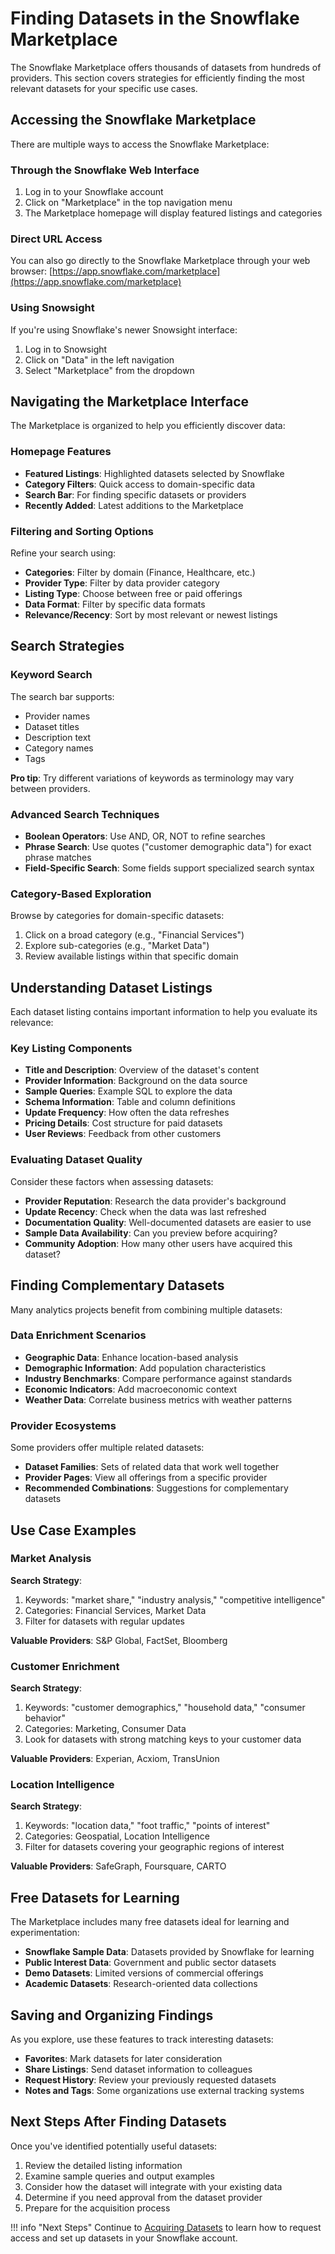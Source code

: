 # Finding Datasets in the Snowflake Marketplace

The Snowflake Marketplace offers thousands of datasets from hundreds of providers. This section covers strategies for efficiently finding the most relevant datasets for your specific use cases.

## Accessing the Snowflake Marketplace

There are multiple ways to access the Snowflake Marketplace:

### Through the Snowflake Web Interface

1. Log in to your Snowflake account
2. Click on "Marketplace" in the top navigation menu
3. The Marketplace homepage will display featured listings and categories

### Direct URL Access

You can also go directly to the Snowflake Marketplace through your web browser:
[https://app.snowflake.com/marketplace](https://app.snowflake.com/marketplace)

### Using Snowsight

If you're using Snowflake's newer Snowsight interface:

1. Log in to Snowsight
2. Click on "Data" in the left navigation
3. Select "Marketplace" from the dropdown

## Navigating the Marketplace Interface

The Marketplace is organized to help you efficiently discover data:

### Homepage Features

- **Featured Listings**: Highlighted datasets selected by Snowflake
- **Category Filters**: Quick access to domain-specific data
- **Search Bar**: For finding specific datasets or providers
- **Recently Added**: Latest additions to the Marketplace

### Filtering and Sorting Options

Refine your search using:

- **Categories**: Filter by domain (Finance, Healthcare, etc.)
- **Provider Type**: Filter by data provider category
- **Listing Type**: Choose between free or paid offerings
- **Data Format**: Filter by specific data formats
- **Relevance/Recency**: Sort by most relevant or newest listings

## Search Strategies

### Keyword Search

The search bar supports:

- Provider names
- Dataset titles
- Description text
- Category names
- Tags

**Pro tip**: Try different variations of keywords as terminology may vary between providers.

### Advanced Search Techniques

- **Boolean Operators**: Use AND, OR, NOT to refine searches
- **Phrase Search**: Use quotes ("customer demographic data") for exact phrase matches
- **Field-Specific Search**: Some fields support specialized search syntax

### Category-Based Exploration

Browse by categories for domain-specific datasets:

1. Click on a broad category (e.g., "Financial Services")
2. Explore sub-categories (e.g., "Market Data")
3. Review available listings within that specific domain

## Understanding Dataset Listings

Each dataset listing contains important information to help you evaluate its relevance:

### Key Listing Components

- **Title and Description**: Overview of the dataset's content
- **Provider Information**: Background on the data source
- **Sample Queries**: Example SQL to explore the data
- **Schema Information**: Table and column definitions
- **Update Frequency**: How often the data refreshes
- **Pricing Details**: Cost structure for paid datasets
- **User Reviews**: Feedback from other customers

### Evaluating Dataset Quality

Consider these factors when assessing datasets:

- **Provider Reputation**: Research the data provider's background
- **Update Recency**: Check when the data was last refreshed
- **Documentation Quality**: Well-documented datasets are easier to use
- **Sample Data Availability**: Can you preview before acquiring?
- **Community Adoption**: How many other users have acquired this dataset?

## Finding Complementary Datasets

Many analytics projects benefit from combining multiple datasets:

### Data Enrichment Scenarios

- **Geographic Data**: Enhance location-based analysis
- **Demographic Information**: Add population characteristics
- **Industry Benchmarks**: Compare performance against standards
- **Economic Indicators**: Add macroeconomic context
- **Weather Data**: Correlate business metrics with weather patterns

### Provider Ecosystems

Some providers offer multiple related datasets:

- **Dataset Families**: Sets of related data that work well together
- **Provider Pages**: View all offerings from a specific provider
- **Recommended Combinations**: Suggestions for complementary datasets

## Use Case Examples

### Market Analysis

**Search Strategy**:
1. Keywords: "market share," "industry analysis," "competitive intelligence"
2. Categories: Financial Services, Market Data
3. Filter for datasets with regular updates

**Valuable Providers**: S&P Global, FactSet, Bloomberg

### Customer Enrichment

**Search Strategy**:
1. Keywords: "customer demographics," "household data," "consumer behavior"
2. Categories: Marketing, Consumer Data
3. Look for datasets with strong matching keys to your customer data

**Valuable Providers**: Experian, Acxiom, TransUnion

### Location Intelligence

**Search Strategy**:
1. Keywords: "location data," "foot traffic," "points of interest"
2. Categories: Geospatial, Location Intelligence
3. Filter for datasets covering your geographic regions of interest

**Valuable Providers**: SafeGraph, Foursquare, CARTO

## Free Datasets for Learning

The Marketplace includes many free datasets ideal for learning and experimentation:

- **Snowflake Sample Data**: Datasets provided by Snowflake for learning
- **Public Interest Data**: Government and public sector datasets
- **Demo Datasets**: Limited versions of commercial offerings
- **Academic Datasets**: Research-oriented data collections

## Saving and Organizing Findings

As you explore, use these features to track interesting datasets:

- **Favorites**: Mark datasets for later consideration
- **Share Listings**: Send dataset information to colleagues
- **Request History**: Review your previously requested datasets
- **Notes and Tags**: Some organizations use external tracking systems

## Next Steps After Finding Datasets

Once you've identified potentially useful datasets:

1. Review the detailed listing information
2. Examine sample queries and output examples
3. Consider how the dataset will integrate with your existing data
4. Determine if you need approval from the dataset provider
5. Prepare for the acquisition process

!!! info "Next Steps"
    Continue to [Acquiring Datasets](acquiring-datasets.md) to learn how to request access and set up datasets in your Snowflake account.
